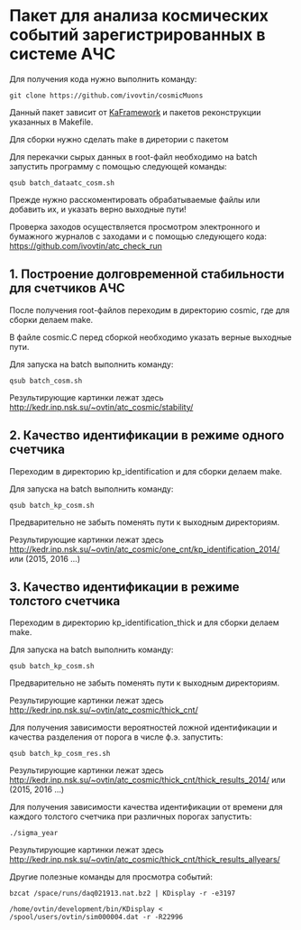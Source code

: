 # Пакет для анализа космических событий зарегистрированных в системе АЧС
Для получения кода нужно выполнить команду: <br />
```
git clone https://github.com/ivovtin/cosmicMuons
```

Данный пакет зависит от [KaFramework](https://github.com/ivovtin/KaFramework) и пакетов реконструкции указанных в Makefile.<br />

Для сборки нужно сделать make в диретории с пакетом<br />

Для перекачки сырых данных в root-файл необходимо на batch запустить программу с помощью следующей команды:
```
qsub batch_dataatc_cosm.sh
```

Прежде нужно расскоментировать обрабатываемые файлы или добавить их, и указать верно выходные пути! <br />

Проверка заходов осуществляется просмотром электронного и бумажного журналов с заходами и с помощью следующего кода: https://github.com/ivovtin/atc_check_run <br />


## 1. Построение долговременной стабильности для счетчиков АЧС

После получения root-файлов переходим в директорию cosmic, где для сборки делаем make. <br />

В файле cosmic.C перед сборкой необходимо указать верные выходные пути. <br />

Для запуска на batch выполнить команду:
```
qsub batch_cosm.sh
```

Результирующие картинки лежат здесь http://kedr.inp.nsk.su/~ovtin/atc_cosmic/stability/

## 2. Качество идентификации в режиме одного счетчика

Переходим в директорию kp_identification и для сборки делаем make.

Для запуска на batch выполнить команду:
```
qsub batch_kp_cosm.sh
```
Предварительно не забыть поменять пути к выходным директориям.

Результирующие картинки лежат здесь http://kedr.inp.nsk.su/~ovtin/atc_cosmic/one_cnt/kp_identification_2014/ или (2015, 2016 ...) <br />

## 3. Качество идентификации в режиме толстого счетчика

Переходим в директорию kp_identification_thick и для сборки делаем make.

Для запуска на batch выполнить команду:
```
qsub batch_kp_cosm.sh
```
Предварительно не забыть поменять пути к выходным директориям.

Результирующие картинки лежат здесь http://kedr.inp.nsk.su/~ovtin/atc_cosmic/thick_cnt/ <br />

Для получения зависимости вероятностей ложной идентификации и качества разделения от порога в числе ф.э. запустить:
```
qsub batch_kp_cosm_res.sh
```
Результирующие картинки лежат здесь http://kedr.inp.nsk.su/~ovtin/atc_cosmic/thick_cnt/thick_results_2014/ или (2015, 2016 ...) <br />

Для получения зависимости качества идентификации от времени для каждого толстого счетчика при различных порогах запустить:
```
./sigma_year
```
Результирующие картинки лежат здесь http://kedr.inp.nsk.su/~ovtin/atc_cosmic/thick_cnt/thick_results_allyears/ <br />


Другие полезные команды для просмотра событий:
```
bzcat /space/runs/daq021913.nat.bz2 | KDisplay -r -e3197

/home/ovtin/development/bin/KDisplay < /spool/users/ovtin/sim000004.dat -r -R22996
```
